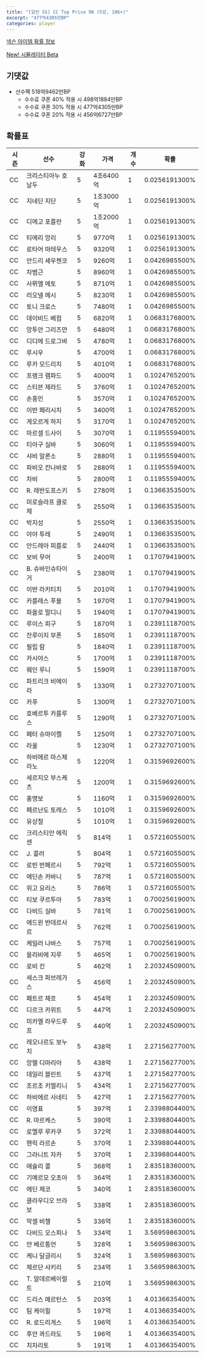 ```yaml
---
title: "[일반 SS] CC Top Price 90 (5강, 106+)"
excerpt: "477억4305만BP"
categories: player
---
```

[넥슨 아이템 확률 정보](http://iteminfo.nexon.com/probability/fco?sn=7401)

[New! 시뮬레이터 Beta](/simulator/7401)
## 기댓값
- 선수팩 518억9462만BP
  - 수수료 쿠폰 40% 적용 시 498억1884만BP
  - 수수료 쿠폰 30% 적용 시 477억4305만BP
  - 수수료 쿠폰 20% 적용 시 456억6727만BP


## 확률표

|시즌|선수|강화|가격|개수|확률|
|---|---|---|---|---|---|
|CC|크리스티아누 호날두|5|4조6400억|1|0.0256191300%|
|CC|지네딘 지단|5|1조3000억|1|0.0256191300%|
|CC|디에고 포를란|5|1조2000억|1|0.0256191300%|
|CC|티에리 앙리|5|9770억|1|0.0256191300%|
|CC|로타어 마테우스|5|9320억|1|0.0256191300%|
|CC|안드리 셰우첸코|5|9260억|1|0.0426985500%|
|CC|차범근|5|8960억|1|0.0426985500%|
|CC|사뮈엘 에토|5|8710억|1|0.0426985500%|
|CC|리오넬 메시|5|8230억|1|0.0426985500%|
|CC|토니 크로스|5|7480억|1|0.0426985500%|
|CC|데이비드 베컴|5|6820억|1|0.0683176800%|
|CC|앙투안 그리즈만|5|6480억|1|0.0683176800%|
|CC|디디에 드로그바|5|4780억|1|0.0683176800%|
|CC|루시우|5|4700억|1|0.0683176800%|
|CC|루카 모드리치|5|4010억|1|0.0683176800%|
|CC|프랭크 램파드|5|4000억|1|0.1024765200%|
|CC|스티븐 제라드|5|3760억|1|0.1024765200%|
|CC|손흥민|5|3570억|1|0.1024765200%|
|CC|이반 페리시치|5|3400억|1|0.1024765200%|
|CC|게오르게 하지|5|3170억|1|0.1024765200%|
|CC|마르셀 드사이|5|3070억|1|0.1195559400%|
|CC|티아구 실바|5|3060억|1|0.1195559400%|
|CC|샤비 알론소|5|2880억|1|0.1195559400%|
|CC|파비오 칸나바로|5|2880억|1|0.1195559400%|
|CC|차비|5|2800억|1|0.1195559400%|
|CC|R. 레반도프스키|5|2780억|1|0.1366353500%|
|CC|미로슬라프 클로제|5|2550억|1|0.1366353500%|
|CC|박지성|5|2550억|1|0.1366353500%|
|CC|야야 투레|5|2490억|1|0.1366353500%|
|CC|안드레아 피를로|5|2440억|1|0.1366353500%|
|CC|보비 무어|5|2400억|1|0.1707941900%|
|CC|B. 슈바인슈타이거|5|2380억|1|0.1707941900%|
|CC|이반 라키티치|5|2010억|1|0.1707941900%|
|CC|카를레스 푸욜|5|1970억|1|0.1707941900%|
|CC|파올로 말디니|5|1940억|1|0.1707941900%|
|CC|루이스 피구|5|1870억|1|0.2391118700%|
|CC|잔루이지 부폰|5|1850억|1|0.2391118700%|
|CC|필립 람|5|1840억|1|0.2391118700%|
|CC|카시야스|5|1700억|1|0.2391118700%|
|CC|웨인 루니|5|1590억|1|0.2391118700%|
|CC|파트리크 비에이라|5|1330억|1|0.2732707100%|
|CC|카푸|5|1300억|1|0.2732707100%|
|CC|호베르투 카를루스|5|1290억|1|0.2732707100%|
|CC|페터 슈마이켈|5|1250억|1|0.2732707100%|
|CC|라울|5|1230억|1|0.2732707100%|
|CC|하비에르 마스체라노|5|1220억|1|0.3159692600%|
|CC|세르지오 부스케츠|5|1200억|1|0.3159692600%|
|CC|홍명보|5|1160억|1|0.3159692600%|
|CC|페르난도 토레스|5|1010억|1|0.3159692600%|
|CC|유상철|5|1010억|1|0.3159692600%|
|CC|크리스티안 에릭센|5|814억|1|0.5721605500%|
|CC|J. 콜러|5|804억|1|0.5721605500%|
|CC|로빈 반페르시|5|792억|1|0.5721605500%|
|CC|에딘손 카바니|5|787억|1|0.5721605500%|
|CC|위고 요리스|5|786억|1|0.5721605500%|
|CC|티보 쿠르투아|5|783억|1|0.7002561900%|
|CC|다비드 실바|5|781억|1|0.7002561900%|
|CC|에드윈 반데르사르|5|762억|1|0.7002561900%|
|CC|케일러 나바스|5|757억|1|0.7002561900%|
|CC|올리비에 지루|5|465억|1|0.7002561900%|
|CC|로비 킨|5|462억|1|2.2032450900%|
|CC|세스크 파브레가스|5|456억|1|2.2032450900%|
|CC|페트르 체흐|5|454억|1|2.2032450900%|
|CC|디르크 카위트|5|447억|1|2.2032450900%|
|CC|미카엘 라우드루프|5|440억|1|2.2032450900%|
|CC|레오나르도 보누치|5|438억|1|2.2715627700%|
|CC|앙헬 디마리아|5|438억|1|2.2715627700%|
|CC|데일리 블린트|5|437억|1|2.2715627700%|
|CC|조르조 키엘리니|5|434억|1|2.2715627700%|
|CC|하비에르 사네티|5|427억|1|2.2715627700%|
|CC|이영표|5|397억|1|2.3398804400%|
|CC|R. 마르케스|5|390억|1|2.3398804400%|
|CC|로멜루 루카쿠|5|372억|1|2.3398804400%|
|CC|헨릭 라르손|5|370억|1|2.3398804400%|
|CC|그라니트 자카|5|370억|1|2.3398804400%|
|CC|애슐리 콜|5|368억|1|2.8351836000%|
|CC|기예르모 오초아|5|364억|1|2.8351836000%|
|CC|에딘 제코|5|340억|1|2.8351836000%|
|CC|클라우디오 브라보|5|338억|1|2.8351836000%|
|CC|악셀 비첼|5|336억|1|2.8351836000%|
|CC|다비드 오스피나|5|334억|1|3.5695986300%|
|CC|얀 베르통언|5|328억|1|3.5695986300%|
|CC|케니 달글리시|5|324억|1|3.5695986300%|
|CC|제르단 샤키리|5|234억|1|3.5695986300%|
|CC|T. 알데르베이럴트|5|210억|1|3.5695986300%|
|CC|드리스 메르턴스|5|203억|1|4.0136635400%|
|CC|팀 케이힐|5|197억|1|4.0136635400%|
|CC|R. 로드리게스|5|196억|1|4.0136635400%|
|CC|후안 콰드라도|5|196억|1|4.0136635400%|
|CC|치차리토|5|191억|1|4.0136635400%|
